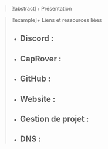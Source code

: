 > [!abstract]+ Présentation
> 
> 

> [!example]+ Liens et ressources liées
> 
> - **Discord** : 
> 	- 
> - **CapRover** : 
> 	- 
> - **GitHub** : 
> 	- 
> - **Website** : 
> 	- 
> - **Gestion de projet** : 
> 	- 
> - **DNS** : 
> 	- 
